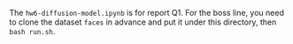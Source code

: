 The `hw6-diffusion-model.ipynb` is for report Q1.
For the boss line, you need to clone the dataset `faces` in advance and put it under this directory, then `bash run.sh`.
